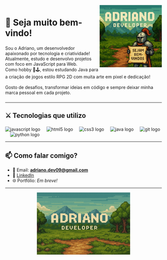 <img align="right" height="200" src="https://github.com/He-Dark/He-Dark/blob/main/bemvindo.png?raw=true"  />

###

<h1 align="left">👋 Seja muito bem-vindo!</h1>

###

<p align="left">Sou o Adriano, um desenvolvedor apaixonado por tecnologia e criatividade!<br>Atualmente, estudo e desenvolvo projetos com foco em JavaScript para Web.<br>Como hobby 🎨🕹️, estou estudando Java para a criação de jogos estilo RPG 2D com muita arte em pixel e dedicação!<br><br>Gosto de desafios, transformar ideias em código e sempre deixar minha marca pessoal em cada projeto.</p>

###

---

<h2 align="left">⚔️ Tecnologias que utilizo</h2>

###

<div align="left">
  <img src="https://cdn.jsdelivr.net/gh/devicons/devicon/icons/javascript/javascript-original.svg" height="40"  width="40" alt="javascript logo"  />
  <img width="12" />
  <img src="https://cdn.jsdelivr.net/gh/devicons/devicon/icons/html5/html5-original.svg" height="40"  width="40" alt="html5 logo"  />
  <img width="12" />
  <img src="https://cdn.jsdelivr.net/gh/devicons/devicon/icons/css3/css3-original.svg" height="40"  width="40" alt="css3 logo"  />
  <img width="12" />
  <img src="https://cdn.jsdelivr.net/gh/devicons/devicon/icons/java/java-original.svg" height="40"  width="40" alt="java logo"  />
  <img width="12" />
  <img src="https://cdn.jsdelivr.net/gh/devicons/devicon/icons/git/git-original.svg" height="40"  width="40" alt="git logo"  />
  <img width="12" />
  <img src="https://cdn.jsdelivr.net/gh/devicons/devicon/icons/python/python-original.svg" height="40"  width="40" alt="python logo"  />
</div>

---

## 📫 Como falar comigo?

- 📧 Email: **adriano.dev09@gmail.com**  
- 💼 [LinkedIn](https://www.linkedin.com/in/adriano-gomes-a514b8323/)  
- 🌐 Portfólio: _Em breve!_

---

<div align="center">
  <img height="200" src="https://github.com/He-Dark/He-Dark/blob/main/Banner.png?raw=true"  />
</div>

###
